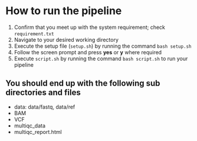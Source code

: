 # How to run the pipeline
1. Confirm that you meet up with the system requirement; check `requirement.txt`
2. Navigate to your desired working directory
3. Execute the setup file (`setup.sh`) by running the command `bash setup.sh`
4. Follow the screen prompt and press **yes** or **y** where required
5. Execute `script.sh` by running the command `bash script.sh` to run your pipeline

## You should end up with the following sub directories and files
- data: data/fastq, data/ref
- BAM
- VCF
- multiqc_data
- multiqc_report.html

